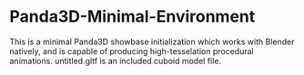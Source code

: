 # Panda3D-Minimal-Environment

This is a minimal Panda3D showbase initialization which works with Blender natively, and is capable of producing high-tesselation procedural animations.
untitled.gltf is an included cuboid model file.
